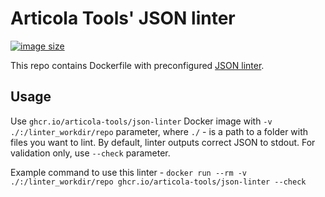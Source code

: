 # Articola Tools' JSON linter

[![image size](https://ghcr-badge.egpl.dev/articola-tools/json-linter/size?color=dodgerblue)](https://ghcr-badge.egpl.dev/articola-tools/json-linter/size?color=dodgerblue)

This repo contains Dockerfile with preconfigured [JSON linter](https://github.com/prantlf/jsonlint).

## Usage

Use `ghcr.io/articola-tools/json-linter` Docker image with `-v ./:/linter_workdir/repo`
parameter, where `./` - is a path to a folder with files you want to lint.
By default, linter outputs correct JSON to stdout. For validation only, use `--check`
parameter.

Example command to use this linter -
`docker run --rm -v ./:/linter_workdir/repo ghcr.io/articola-tools/json-linter --check`
